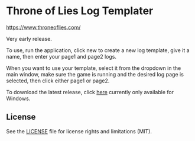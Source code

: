 # Throne of Lies Log Templater

https://www.throneoflies.com/

Very early release.

To use, run the application, click new to create a new log template, give it a name, then enter your page1 and page2 logs.

When you want to use your template, select it from the dropdown in the main window, make sure the game is running and the desired log page is selected, then click either page1 or page2.

To download the latest release, click [here](https://github.com/Katuva/tol_log_templater/releases/latest) currently only available for Windows.

## License

See the [LICENSE](LICENSE) file for license rights and limitations (MIT).
